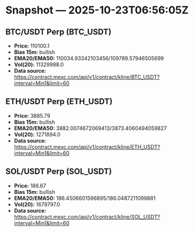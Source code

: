 # Snapshot — 2025-10-23T06:56:05Z

## BTC/USDT Perp (BTC_USDT)
- **Price:** 110100.1
- **Bias 15m:** bullish
- **EMA20/EMA50:** 110034.93342103456/109789.57946505699
- **Vol(20):** 11329988.0
- **Data source:** https://contract.mexc.com/api/v1/contract/kline/BTC_USDT?interval=Min1&limit=60

## ETH/USDT Perp (ETH_USDT)
- **Price:** 3885.79
- **Bias 15m:** bullish
- **EMA20/EMA50:** 3882.0074672069413/3873.4060494059827
- **Vol(20):** 1271894.0
- **Data source:** https://contract.mexc.com/api/v1/contract/kline/ETH_USDT?interval=Min1&limit=60

## SOL/USDT Perp (SOL_USDT)
- **Price:** 186.67
- **Bias 15m:** bullish
- **EMA20/EMA50:** 186.4506601596895/186.0487211099881
- **Vol(20):** 1679797.0
- **Data source:** https://contract.mexc.com/api/v1/contract/kline/SOL_USDT?interval=Min1&limit=60
